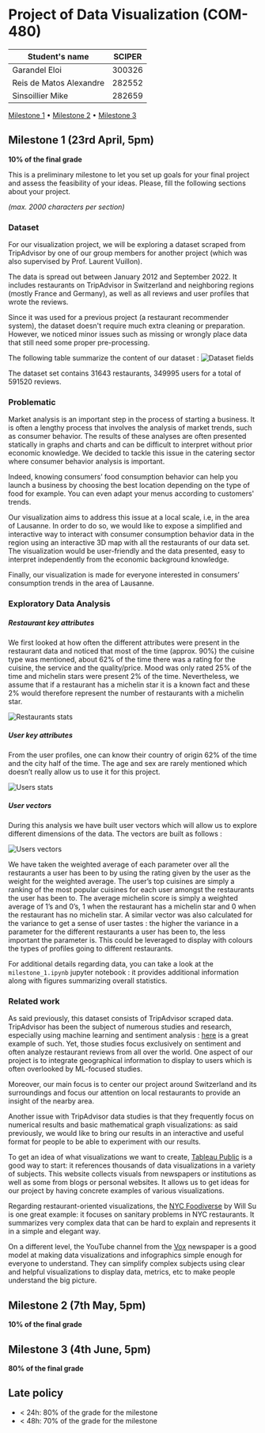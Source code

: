 # Project of Data Visualization (COM-480)

| Student's name | SCIPER |
| -------------- | ------ |
| Garandel Eloi | 300326 |
| Reis de Matos Alexandre | 282552 |
| Sinsoillier Mike | 282659 |

[Milestone 1](#milestone-1) • [Milestone 2](#milestone-2) • [Milestone 3](#milestone-3)

## <a name="milestone-1"></a>Milestone 1 (23rd April, 5pm)

**10% of the final grade**

This is a preliminary milestone to let you set up goals for your final project and assess the feasibility of your ideas.
Please, fill the following sections about your project.

*(max. 2000 characters per section)*

### Dataset

For our visualization project, we will be exploring a dataset scraped from TripAdvisor by one of our group members for another project (which was also supervised by Prof. Laurent Vuillon). 

The data is spread out between January 2012 and September 2022. 
It includes restaurants on TripAdvisor in Switzerland and neighboring regions (mostly France and Germany), as well as all reviews and user profiles that wrote the reviews.

Since it was used for a previous project (a restaurant recommender system), the dataset doesn't require much extra cleaning or preparation. However, we noticed minor issues such as missing or wrongly place data that still need some proper pre-processing.

The following table summarize the content of our dataset :
![Dataset fields](/imgs/dataset_table.png)

The dataset set contains 31643 restaurants, 349995 users for a total of 591520 reviews.

### Problematic

Market analysis is an important step in the process of starting a business. It is often a lengthy process that involves the analysis of market trends, such as consumer behavior. The results of these analyses are often presented statically in graphs and charts and can be difficult to interpret without prior economic knowledge. We decided to tackle this issue in the catering sector where consumer behavior analysis is important. 

Indeed, knowing consumers’ food consumption behavior can help you launch a business by choosing the best location depending on the type of food for example. You can even adapt your menus according to customers' trends. 

Our visualization aims to address this issue at a local scale, i.e, in the area of Lausanne. In order to do so, we would like to expose a simplified and interactive way to interact with consumer consumption behavior data in the region using an interactive 3D map with all the restaurants of our data set. The visualization would be user-friendly and the data presented, easy to interpret independently from the economic background knowledge. 

Finally, our visualization is made for everyone interested in consumers’ consumption trends in the area of Lausanne.

### Exploratory Data Analysis

##### Restaurant key attributes
We first looked at how often the different attributes were present in the restaurant data and noticed that most of the time (approx. 90%) the cuisine type was mentioned, about 62% of the time there was a rating for the cuisine, the service and the quality/price. Mood was only rated 25% of the time and michelin stars were present 2% of the time. Nevertheless, we assume that if a restaurant has a michelin star it is a known fact and these 2% would therefore represent the number of restaurants with a michelin star.

![Restaurants stats](/imgs/restaurants_stats.png)

##### User key attributes
From the user profiles, one can know their country of origin 62% of the time and the city half of the time. The age and sex are rarely mentioned which doesn’t really allow us to use it for this project.

![Users stats](/imgs/users_stats.png)

##### User vectors
During this analysis we have built user vectors which will allow us to explore different dimensions of the data. The vectors are built as follows : 

![Users vectors](/imgs/user_vector_diagram.png)

We have taken the weighted average of each parameter over all the restaurants a user has been to by using the rating given by the user as the weight for the weighted average. The user’s top cuisines are simply a ranking of the most popular cuisines for each user amongst the restaurants the user has been to. The average michelin score is simply a weighted average of 1’s and 0’s, 1 when the restaurant has a michelin star and 0 when the restaurant has no michelin star. 
A similar vector was also calculated for the variance to get a sense of user tastes : the higher the variance in a parameter for the different restaurants a user has been to, the less important the parameter is. This could be leveraged to display with colours the types of profiles going to different restaurants.

For additional details regarding data, you can take a look at the `milestone_1.ipynb` jupyter notebook : it provides additional information along with figures summarizing overall statistics.

### Related work
As said previously, this dataset consists of TripAdvisor scraped data. TripAdvisor has been the subject of numerous studies and research, especially using machine learning and sentiment analysis : [here](https://deepnote.com/@abid/Trip-Advisor-Data-AnalysisML-f6060b39-d76c-4579-9648-a54bc8b5ffb5) is a great example of such. Yet, those studies focus exclusively on sentiment and often analyze restaurant reviews from all over the world. One aspect of our project is to integrate geographical information to display to users which is often overlooked by ML-focused studies.
 
Moreover, our main focus is to center our project around Switzerland and its surroundings and focus our attention on local restaurants to provide an insight of the nearby area. 

Another issue with TripAdvisor data studies is that they frequently focus on numerical results and basic mathematical graph visualizations: as said previously, we would like to bring our results in an interactive and useful format for people to be able to experiment with our results.
 
To get an idea of what visualizations we want to create, [Tableau Public](https://public.tableau.com/app/discover) is a good way to start: it references thousands of data visualizations in a variety of subjects. This website collects visuals from newspapers or institutions as well as some from blogs or personal websites.  It allows us to get ideas for our project by having concrete examples of various visualizations.

Regarding restaurant-oriented visualizations, the [NYC Foodiverse](http://nycfoodiverse.com/) by Will Su is one great example: it focuses on sanitary problems in NYC restaurants. It summarizes very complex data that can be hard to explain and represents it in a simple and elegant way.
  
On a different level, the YouTube channel from the [Vox](https://www.youtube.com/@Vox) newspaper is a good model at making data visualizations and infographics simple enough for everyone to understand. They can simplify complex subjects using clear and helpful visualizations to display data, metrics, etc to make people understand the big picture.

## <a name="milestone-2">Milestone 2 (7th May, 5pm)

**10% of the final grade**


## <a name="milestone-3">Milestone 3 (4th June, 5pm)

**80% of the final grade**


## Late policy

- < 24h: 80% of the grade for the milestone
- < 48h: 70% of the grade for the milestone

